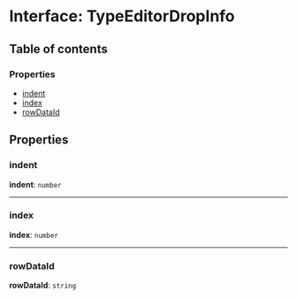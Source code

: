 # Interface: TypeEditorDropInfo

## Table of contents

### Properties

* [indent](/auto-docs/type-editor/interfaces/TypeEditorDropInfo.md#indent)
* [index](/auto-docs/type-editor/interfaces/TypeEditorDropInfo.md#index)
* [rowDataId](/auto-docs/type-editor/interfaces/TypeEditorDropInfo.md#rowdataid)

## Properties

### indent

**indent**: `number`

***

### index

**index**: `number`

***

### rowDataId

**rowDataId**: `string`
